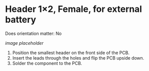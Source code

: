 # Header 1×2, Female, for external battery

Does orientation matter: No

*image placeholder*

1. Position the smallest header on the front side of the PCB.
2. Insert the leads through the holes and flip the PCB upside down.
3. Solder the component to the PCB.
